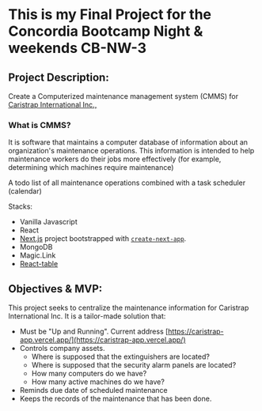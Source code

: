 # This is my Final Project for the Concordia Bootcamp Night & weekends CB-NW-3

## Project Description:

Create a Computerized maintenance management system (CMMS) for [Caristrap International Inc.,](http://caristrap.com/)

### What is CMMS?

It is software that maintains a computer database of information about an organization's maintenance operations. This information is intended to help maintenance workers do their jobs more effectively (for example, determining which machines require maintenance)

A todo list of all maintenance operations combined with a task scheduler (calendar)

Stacks:

- Vanilla Javascript
- React
- [Next.js](https://nextjs.org/) project bootstrapped with [`create-next-app`](https://github.com/vercel/next.js/tree/canary/packages/create-next-app).
- MongoDB
- Magic.Link
- [React-table](https://react-table.tanstack.com/)

## Objectives & MVP:

This project seeks to centralize the maintenance information for Caristrap International Inc. It is a tailor-made solution that:

- Must be "Up and Running". Current address [https://caristrap-app.vercel.app/](https://caristrap-app.vercel.app/)
- Controls company assets.
  - Where is supposed that the extinguishers are located?
  - Where is supposed that the security alarm panels are located?
  - How many computers do we have?
  - How many active machines do we have?
- Reminds due date of scheduled maintenance
- Keeps the records of the maintenance that has been done.
